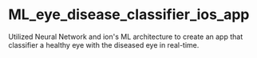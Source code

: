 # ML_eye_disease_classifier_ios_app
Utilized Neural Network and ion's ML architecture to create an app that classifier a healthy eye with the diseased eye in real-time.
